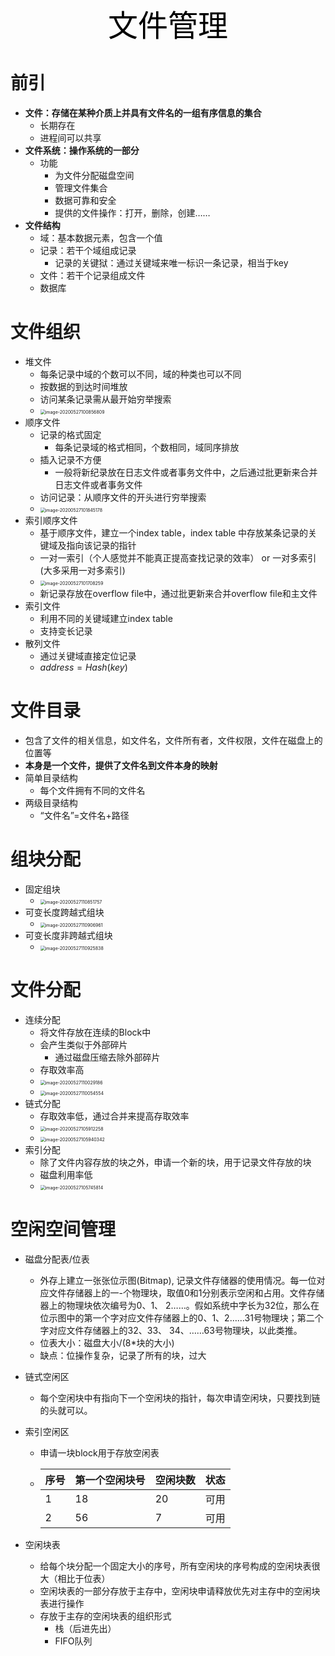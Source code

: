<center><font face="黑体" color=black size=7>文件管理</font></center>

# 前引

- **文件：存储在某种介质上并具有文件名的一组有序信息的集合**
  - 长期存在
  - 进程间可以共享
- **文件系统：操作系统的一部分**
  - 功能
    - 为文件分配磁盘空间
    - 管理文件集合
    - 数据可靠和安全
    - 提供的文件操作：打开，删除，创建……
- **文件结构**
  - 域：基本数据元素，包含一个值
  - 记录：若干个域组成记录
    - 记录的关键狱：通过关键域来唯一标识一条记录，相当于key
  - 文件：若干个记录组成文件
  - 数据库



# 文件组织

- 堆文件
  - 每条记录中域的个数可以不同，域的种类也可以不同
  - 按数据的到达时间堆放
  - 访问某条记录需从最开始穷举搜索
  - <img src="images\stack_file.png" alt="image-20200527100856809" style="zoom:50%;" />
- 顺序文件
  - 记录的格式固定
    - 每条记录域的格式相同，个数相同，域同序排放
  - 插入记录不方便
    - 一般将新纪录放在日志文件或者事务文件中，之后通过批更新来合并日志文件或者事务文件
  - 访问记录：从顺序文件的开头进行穷举搜索
  - <img src="images\seq_file.png" alt="image-20200527101845178" style="zoom:50%;" />
- 索引顺序文件
  - 基于顺序文件，建立一个index table，index table 中存放某条记录的关键域及指向该记录的指针
  - 一对一索引（个人感觉并不能真正提高查找记录的效率） or 一对多索引(大多采用一对多索引)
  - <img src="images\index_seq_file.png" alt="image-20200527101708259" style="zoom:50%;" />
  - 新记录存放在overflow file中，通过批更新来合并overflow file和主文件
- 索引文件
  - 利用不同的关键域建立index table
  - 支持变长记录
- 散列文件
  - 通过关键域直接定位记录
  - $address = Hash(key)$



# 文件目录

- 包含了文件的相关信息，如文件名，文件所有者，文件权限，文件在磁盘上的位置等
- **本身是一个文件，提供了文件名到文件本身的映射**
- 简单目录结构
  - 每个文件拥有不同的文件名
- 两级目录结构
  - “文件名”=文件名+路径



# 组块分配

- 固定组块
  - <img src="images\Fixed_block.png" alt="image-20200527110851757" style="zoom:50%;" />
- 可变长度跨越式组块
  - <img src="images\variable_len_block.png" alt="image-20200527110906961" style="zoom:50%;" />
- 可变长度非跨越式组块
  - <img src="images\variable_len_block_2.png" alt="image-20200527110925838" style="zoom:50%;" />

# 文件分配

- 连续分配
  - 将文件存放在连续的Block中
  - 会产生类似于外部碎片
    - 通过磁盘压缩去除外部碎片
  - 存取效率高
  - <img src="images\before_compression.png" alt="image-20200527110029186" style="zoom:50%;" />
  - <img src="images\after_compression.png" alt="image-20200527110054554" style="zoom:50%;" />
- 链式分配
  - 存取效率低，通过合并来提高存取效率
  - <img src="images\chain.png" alt="image-20200527105912258" style="zoom:50%;" />
  - <img src="images\chain_merge.png" alt="image-20200527105940342" style="zoom:50%;" />
- 索引分配
  - 除了文件内容存放的块之外，申请一个新的块，用于记录文件存放的块
  - 磁盘利用率低
  - <img src="images\index_allocation.png" alt="image-20200527105745814" style="zoom:50%;" />



# 空闲空间管理

- 磁盘分配表/位表

  - 外存上建立一张张位示图(Bitmap), 记录文件存储器的使用情况。每一位对应文件存储器上的一-个物理块，取值0和1分别表示空闲和占用。文件存储器上的物理块依次编号为0、1、 2……。假如系统中字长为32位，那么在位示图中的第一个字对应文件存储器上的0、1、2……31号物理块；第二个字对应文件存储器上的32、33、 34、……63号物理块，以此类推。
  - 位表大小：磁盘大小/(8*块的大小)
  - 缺点：位操作复杂，记录了所有的块，过大

- 链式空闲区

  - 每个空闲块中有指向下一个空闲块的指针，每次申请空闲块，只要找到链的头就可以。

- 索引空闲区

  - 申请一块block用于存放空闲表

  - | 序号 | 第一个空闲块号 | 空闲块数 | 状态 |
    | ---- | -------------- | -------- | ---- |
    | 1    | 18             | 20       | 可用 |
    | 2    | 56             | 7        | 可用 |

- 空闲块表

  - 给每个块分配一个固定大小的序号，所有空闲块的序号构成的空闲块表很大（相比于位表）
  - 空闲块表的一部分存放于主存中，空闲块申请释放优先对主存中的空闲块表进行操作
  - 存放于主存的空闲块表的组织形式
    - 栈（后进先出）
    - FIFO队列